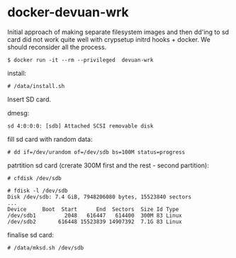 # docker-devuan-wrk

Initial approach of making separate filesystem images and then dd'ing to sd card did not work quite well with crypsetup initrd hooks + docker.
We should reconsider all the process.

```
$ docker run -it --rm --privileged  devuan-wrk
```

install:
```
# /data/install.sh
```

Insert SD card.

dmesg:
```
sd 4:0:0:0: [sdb] Attached SCSI removable disk
```

fill sd card with random data:
```
# dd if=/dev/urandom of=/dev/sdb bs=100M status=progress
```

patrtition sd card (crerate 300M first and the rest - second partition):
```
# cfdisk /dev/sdb

# fdisk -l /dev/sdb
Disk /dev/sdb: 7.4 GiB, 7948206080 bytes, 15523840 sectors
...
Device     Boot  Start      End  Sectors  Size Id Type
/dev/sdb1         2048   616447   614400  300M 83 Linux
/dev/sdb2       616448 15523839 14907392  7.1G 83 Linux
```

finalise sd card:
```
# /data/mksd.sh /dev/sdb
```
